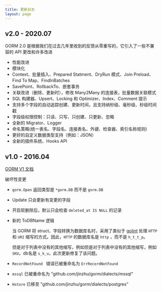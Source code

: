 ```yaml
---
title: 更新日志
layout: page
---
```


## v2.0 - 2020.07

GORM 2.0 是根据我们在过去几年里收到的反馈从零重写的，它引入了一些不兼容的 API 更改和许多改进

* 性能改进
* 模块化
* Context、批量插入、Prepared Statment、DryRun 模式、Join Preload、Find To Map、FindInBatches
* SavePoint、RollbackTo、嵌套事务
* 关联改进（删除、更新时），修改 Many2Many 的连接表，批量数据关联模式
* SQL 构建器、Upsert、Locking 和 Optimizer、Index、Comment 提示
* 支持多个字段的自动追踪创建、更新时间，且支持纳秒级、毫秒级、秒级时间戳
* 字段级权限控制：只读、只写、只创建、只更新、忽略
* 全新的 Migrator、Logger
* 命名策略(统一表名、字段名、连接表名、外键、检查器、索引名称规则)
* 更好的自定义数据类型支持（例如：JSON）
* 全新的插件系统、Hooks API

## v1.0 - 2016.04

[GORM V1 文档](https://v1.gorm.io)

破坏性变更

* `gorm.Open` 返回类型是 `*gorm.DB` 而不是 `gorm.DB`

* Update 只会更新有变更的字段

* 开启软删除后，默认只会检查 `deleted_at IS NULL` 的记录

* 新的 ToDBName 逻辑

  当 GORM 将 struct、字段转换为数据库名时，采用了类似于 [golint](https://github.com/golang/lint/blob/master/lint.go#L702) 处理 `HTTP` 和 `URI` 缩写的方式。因此，`HTTP` 的数据库名是 `http` ，而不是 `h_t_t_p`。

  但是对于列表中没有的其他缩写，例如但是对于列表中没有的其他缩写，例如`SKU`，db名是 `s_k_u`，此次更新修复了该问题。

* `RecordNotFound ` 错误已被重命名为 `ErrRecordNotFound `

* `mssql` 已被重命名为 ”github.com/jinzhu/gorm/dialects/mssql”

* `Hstore` 已移至 ”github.com/jinzhu/gorm/dialects/postgres”
